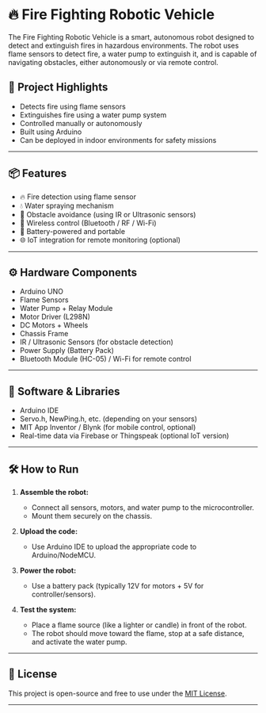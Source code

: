 # 🔥 Fire Fighting Robotic Vehicle

The Fire Fighting Robotic Vehicle is a smart, autonomous robot designed to detect and extinguish fires in hazardous environments. The robot uses flame sensors to detect fire, a water pump to extinguish it, and is capable of navigating obstacles, either autonomously or via remote control.

## 🚀 Project Highlights

- Detects fire using flame sensors
- Extinguishes fire using a water pump system
- Controlled manually or autonomously
- Built using Arduino 
- Can be deployed in indoor environments for safety missions

---

## 📦 Features

- 🔥 Fire detection using flame sensor
- 💧 Water spraying mechanism
- 🧭 Obstacle avoidance (using IR or Ultrasonic sensors)
- 📡 Wireless control (Bluetooth / RF / Wi-Fi)
- 🔋 Battery-powered and portable
- 🌐 IoT integration for remote monitoring (optional)

---

## ⚙️ Hardware Components

- Arduino UNO 
- Flame Sensors
- Water Pump + Relay Module
- Motor Driver (L298N)
- DC Motors + Wheels
- Chassis Frame
- IR / Ultrasonic Sensors (for obstacle detection)
- Power Supply (Battery Pack)
- Bluetooth Module (HC-05) / Wi-Fi for remote control

---

## 🧠 Software & Libraries

- Arduino IDE
- Servo.h, NewPing.h, etc. (depending on your sensors)
- MIT App Inventor / Blynk (for mobile control, optional)
- Real-time data via Firebase or Thingspeak (optional IoT version)

---

## 🛠️ How to Run

1. **Assemble the robot:**
   - Connect all sensors, motors, and water pump to the microcontroller.
   - Mount them securely on the chassis.

2. **Upload the code:**
   - Use Arduino IDE to upload the appropriate code to Arduino/NodeMCU.

3. **Power the robot:**
   - Use a battery pack (typically 12V for motors + 5V for controller/sensors).

4. **Test the system:**
   - Place a flame source (like a lighter or candle) in front of the robot.
   - The robot should move toward the flame, stop at a safe distance, and activate the water pump.

---
## 📄 License

This project is open-source and free to use under the [MIT License](LICENSE).

---
